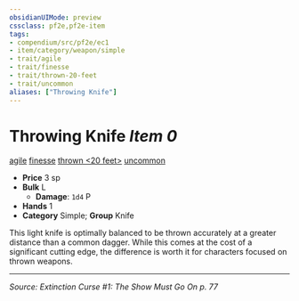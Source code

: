 ```yaml
---
obsidianUIMode: preview
cssclass: pf2e,pf2e-item
tags:
- compendium/src/pf2e/ec1
- item/category/weapon/simple
- trait/agile
- trait/finesse
- trait/thrown-20-feet
- trait/uncommon
aliases: ["Throwing Knife"]
---
```

# Throwing Knife *Item 0*  
[agile](rules/traits/agile.md "Agile Weapon Trait")  [finesse](rules/traits/finesse.md "Finesse Weapon Trait")  [thrown <20 feet>](rules/traits/thrown-20-feet.md "Thrown Weapon Trait")  [uncommon](rules/traits/uncommon.md "Uncommon Rarity Trait")  

- **Price** 3 sp
- **Bulk** L
  - **Damage**: `1d4` P
- **Hands** 1
- **Category** Simple; **Group** Knife 

This light knife is optimally balanced to be thrown accurately at a greater distance than a common dagger. While this comes at the cost of a significant cutting edge, the difference is worth it for characters focused on thrown weapons.


---
*Source: Extinction Curse #1: The Show Must Go On p. 77*